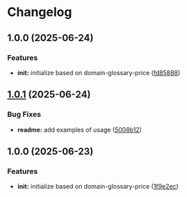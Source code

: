 # Changelog

## 1.0.0 (2025-06-24)


### Features

* **init:** initialize based on domain-glossary-price ([fd85888](https://github.com/ehmpathy/declastruct/commit/fd858884285c66a545d4893f4ef390b59e046e6b))

## [1.0.1](https://github.com/ehmpathy/declastruct/compare/v1.0.0...v1.0.1) (2025-06-24)


### Bug Fixes

* **readme:** add examples of usage ([5008b12](https://github.com/ehmpathy/declastruct/commit/5008b129cf299c7c4ede5ab4dac8a42b979fa3eb))

## 1.0.0 (2025-06-23)


### Features

* **init:** initialize based on domain-glossary-price ([1f9e2ec](https://github.com/ehmpathy/declastruct/commit/1f9e2ecefb46028f75348aed8a5f9e3528eb5c1e))

